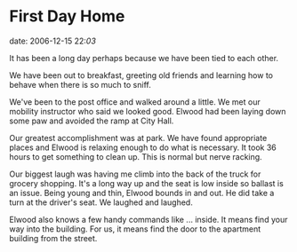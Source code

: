 # First Day Home ##

date: 2006-12-15 22:*03*

It has been a long day perhaps because we have been tied to each
other.

We have been out to breakfast, greeting old friends and learning how
to behave when there is so much to sniff.

We've been to the post office and walked around a little. We met our
mobility instructor who said we looked good. Elwood had been laying
down some paw and avoided the ramp at City Hall.

Our greatest accomplishment was at park. We have found appropriate
places and Elwood is relaxing enough to do what is necessary. It took
36 hours to get something to clean up. This is normal but nerve racking.

Our biggest laugh was having me climb into the back of the truck
for grocery shopping. It's a long way up and the seat is low inside so
ballast is an issue. Being young and thin, Elwood bounds in and out. He
did take a turn at the driver's seat. We laughed and laughed.

 Elwood also knows a few handy commands like ... inside. It means
find your way into the building. For us, it means find the door to the
apartment building from the street.
